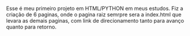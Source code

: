Esse é meu primeiro projeto em HTML/PYTHON em meus estudos.
Fiz a criação de 6 paginas, onde o pagina raiz semrpre sera a index.html que levara as demais paginas, com link de direcionamento tanto para avanço quanto para retorno.
